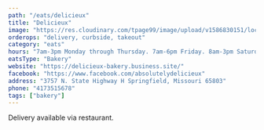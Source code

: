 ```yaml
---
path: "/eats/delicieux"
title: "Delicieux"
image: "https://res.cloudinary.com/tpage99/image/upload/v1586830151/local417eats/local417eatslogo.png"
orderops: "delivery, curbside, takeout"
category: "eats"
hours: "7am-3pm Monday through Thursday. 7am-6pm Friday. 8am-3pm Saturday"
eatsType: "Bakery"
website: "https://delicieux-bakery.business.site/"
facebook: "https://www.facebook.com/absolutelydelicieux"
address: "3757 N. State Highway H Springfield, Missouri 65803"
phone: "4173515678"
tags: ["bakery"]
---
```


Delivery available via restaurant.
